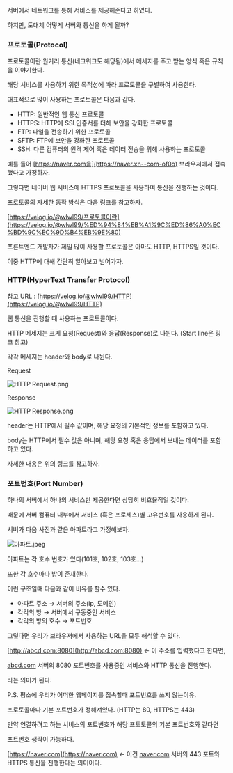 

서버에서 네트워크를 통해 서비스를 제공해준다고 하였다.

하지만, 도대체 어떻게 서버와 통신을 하게 될까?

### 프로토콜(Protocol)

프로토콜이란 원거리 통신(네크워크도 해당됨)에서 메세지를 주고 받는 양식 혹은 규칙을 이야기한다.

해당 서비스를 사용하기 위한 목적성에 따라 프로토콜을 구별하여 사용한다.

대표적으로 많이 사용하는 프로토콜은 다음과 같다.

- HTTP: 일반적인 웹 통신 프로토콜
- HTTPS: HTTP에 SSL인증서를 더해 보안을 강화한 프로토콜
- FTP: 파일을 전송하기 위한 프로토콜
- SFTP: FTP에 보안을 강화한 프로토콜
- SSH: 다른 컴퓨터의 원격 제어 혹은 데이터 전송을 위해 사용하는 프로토콜

예를 들어 [https://naver.com을](https://naver.xn--com-of0o) 브라우저에서 접속했다고 가정하자.

그렇다면 네이버 웹 서비스에 HTTPS 프로토콜을 사용하여 통신을 진행하는 것이다.

프로토콜의 자세한 동작 방식은 다음 링크를 참고하자.

[](https://velog.io/@wlwl99/%ED%94%84%EB%A1%9C%ED%86%A0%EC%BD%9C%EC%9D%B4%EB%9E%80)[https://velog.io/@wlwl99/프로토콜이란](https://velog.io/@wlwl99/%ED%94%84%EB%A1%9C%ED%86%A0%EC%BD%9C%EC%9D%B4%EB%9E%80)

프론트엔드 개발자가 제일 많이 사용할 프로토콜은 아마도 HTTP, HTTPS일 것이다.

이중 HTTP에 대해 간단히 알아보고 넘어가자.

### HTTP(HyperText Transfer Protocol)

참고 URL : [https://velog.io/@wlwl99/HTTP](https://velog.io/@wlwl99/HTTP)

웹 통신을 진행할 때 사용하는 프로토콜이다.

HTTP 메세지는 크게 요청(Request)와 응답(Response)로 나뉜다. (Start line은 링크 참고)

각각 메세지는 header와 body로 나뉜다.

Request

![HTTP Request.png](https://prod-files-secure.s3.us-west-2.amazonaws.com/6eddd06d-eb3a-490d-91c2-3d9623fa4f02/923272ec-a37c-40fe-b833-fc743acbf6ae/HTTP_Request.png)

Response

![HTTP Response.png](https://prod-files-secure.s3.us-west-2.amazonaws.com/6eddd06d-eb3a-490d-91c2-3d9623fa4f02/965e8719-b858-475d-aa65-62eb0a389fe7/HTTP_Response.png)

header는 HTTP에서 필수 값이며, 해당 요청의 기본적인 정보를 포함하고 있다.

body는 HTTP에서 필수 값은 아니며, 해당 요청 혹은 응답에서 보내는 데이터를 포함하고 있다.

자세한 내용은 위의 링크를 참고하자.

### 포트번호(Port Number)

하나의 서버에서 하나의 서비스만 제공한다면 상당히 비효율적일 것이다.

때문에 서버 컴퓨터 내부에서 서비스 (혹은 프로세스)별 고유번호를 사용하게 된다.

서버가 다음 사진과 같은 아파트라고 가정해보자.

![아파트.jpeg](https://prod-files-secure.s3.us-west-2.amazonaws.com/6eddd06d-eb3a-490d-91c2-3d9623fa4f02/0ef2e9b8-fa90-46a0-8008-dc5c03501222/%EC%95%84%ED%8C%8C%ED%8A%B8.jpeg)

아파트는 각 호수 번호가 있다(101호, 102호, 103호…)

또한 각 호수마다 방이 존재한다.

이런 구조일때 다음과 같이 비유를 할수 있다.

- 아파트 주소 → 서버의 주소(ip, 도메인)
- 각각의 방 → 서버에서 구동중인 서비스
- 각각의 방의 호수 → 포트번호

그렇다면 우리가 브라우저에서 사용하는 URL을 모두 해석할 수 있다.

[http://abcd.com:8080](http://abcd.com:8080) ← 이 주소를 입력했다고 한다면,

[abcd.com](http://abcd.com) 서버의 8080 포트번호를 사용중인 서비스와 HTTP 통신을 진행한다.

라는 의미가 된다.

P.S. 평소에 우리가 어떠한 웹페이지를 접속할때 포트번호를 쓰지 않는이유.

프로토콜마다 기본 포트번호가 정해져있다. (HTTP는 80, HTTPS는 443)

만약 연결하려고 하는 서비스의 포트번호가 해당 프토토콜의 기본 포트번호와 같다면

포트번호 생략이 가능하다.

[https://naver.com](https://naver.com) ← 이건 [naver.com](http://naver.com) 서버의 443 포트와 HTTPS 통신을 진행한다는 의미이다.
